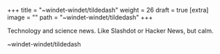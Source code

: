 
+++
title = "~windet-windet/tildedash"
weight = 26
draft = true
[extra]
image = ""
path = "~windet-windet/tildedash"
+++

Technology and science news. Like Slashdot or Hacker News, but calm.

~windet-windet/tildedash
